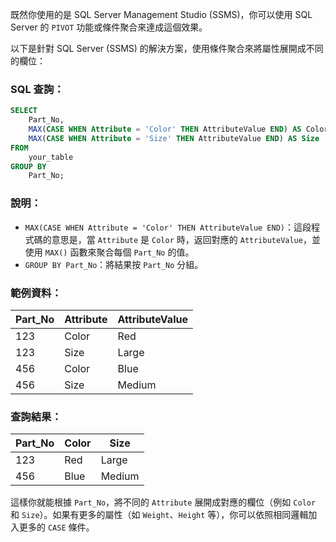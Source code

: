 既然你使用的是 SQL Server Management Studio (SSMS)，你可以使用 SQL Server 的 `PIVOT` 功能或條件聚合來達成這個效果。

以下是針對 SQL Server (SSMS) 的解決方案，使用條件聚合來將屬性展開成不同的欄位：

### SQL 查詢：
```sql
SELECT 
    Part_No, 
    MAX(CASE WHEN Attribute = 'Color' THEN AttributeValue END) AS Color,
    MAX(CASE WHEN Attribute = 'Size' THEN AttributeValue END) AS Size
FROM 
    your_table
GROUP BY 
    Part_No;
```

### 說明：
- `MAX(CASE WHEN Attribute = 'Color' THEN AttributeValue END)`：這段程式碼的意思是，當 `Attribute` 是 `Color` 時，返回對應的 `AttributeValue`，並使用 `MAX()` 函數來聚合每個 `Part_No` 的值。
- `GROUP BY Part_No`：將結果按 `Part_No` 分組。

### 範例資料：
| Part_No | Attribute   | AttributeValue |
|---------|-------------|----------------|
| 123     | Color       | Red            |
| 123     | Size        | Large          |
| 456     | Color       | Blue           |
| 456     | Size        | Medium         |

### 查詢結果：
| Part_No | Color | Size  |
|---------|-------|-------|
| 123     | Red   | Large |
| 456     | Blue  | Medium|

這樣你就能根據 `Part_No`，將不同的 `Attribute` 展開成對應的欄位（例如 `Color` 和 `Size`）。如果有更多的屬性（如 `Weight`、`Height` 等），你可以依照相同邏輯加入更多的 `CASE` 條件。